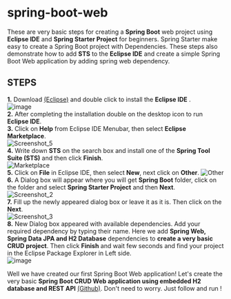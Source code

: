# spring-boot-web
These are very basic steps for creating a **Spring Boot** web project using **Eclipse IDE** and **Spring Starter Project** for beginners. Spring Starter make easy to create a Spring Boot project with Dependencies.  These steps also demonstrate how to add **STS** to the **Eclipse IDE** and create a simple Spring Boot Web application by adding spring web dependency. <br/>

## STEPS
**1.** Download [(Eclipse)](https://www.eclipse.org/downloads/) and double click to install the **Eclipse IDE** . <br/> ![image](https://user-images.githubusercontent.com/27615818/126045310-9a0fbd07-cc9d-4d9c-a508-0f84307cd5b9.png) <br/>
**2.** After completing the installation double on the desktop icon to run **Eclipse IDE**. <br/>
**3.** Click on **Help** from Eclipse IDE Menubar, then select **Eclipse Marketplace**. <br/>
![Screenshot_5](https://user-images.githubusercontent.com/27615818/124958610-28142300-e03c-11eb-9ab0-718cf3c9767f.png) <br/>
**4.** Write down **STS** on the search box and install one of the **Spring Tool Suite (STS)** and then click **Finish**.<br/> ![Marketplace](https://user-images.githubusercontent.com/27615818/124958175-ac19db00-e03b-11eb-8a78-60ccb44c9f28.png) <br/>
**5.** Click on **File** in Eclipse IDE, then select **New**, next click on **Other**. ![Other](https://user-images.githubusercontent.com/27615818/124958813-64478380-e03c-11eb-94ba-51971f307916.png)<br/>
**6.**  A Dialog box will appear where you will get **Spring Boot** folder, click on the folder and select **Spring Starter Project** and then **Next**. <br/>   ![Screenshot_2](https://user-images.githubusercontent.com/27615818/124960359-0fa50800-e03e-11eb-917b-6920616423e5.png) <br/>
**7.** Fill up the newly appeared dialog box or leave it as it is. Then click on the **Next**. <br/> ![Screenshot_3](https://user-images.githubusercontent.com/27615818/124958926-850fd900-e03c-11eb-9070-8aa3c1658397.png) <br/>
**8.** New Dialog box appeared with available dependencies. Add your required dependency by typing their name. Here we add **Spring Web, Spring Data JPA and H2 Database** dependencies to **create a very basic CRUD project**. Then click **Finish** and wait few seconds and find your project in the Eclipse Package Explorer in Left side. <br/> ![image](https://user-images.githubusercontent.com/27615818/126045493-02f63477-4203-4ada-884b-21cd1c2df3ac.png) <br/>


 Well we have created our first Spring Boot Web application! Let's create the very basic **Spring Boot CRUD Web application using embedded H2 database and REST API** [(Github)](https://github.com/rafsan-jany/spring-boot-rest-api-h2-database). Don't need to worry. Just follow and run !
 
 

 

